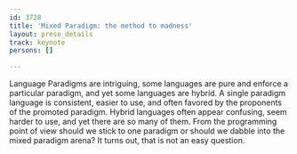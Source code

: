 ```yaml
---
id: 3728
title: 'Mixed Paradigm: the method to madness'
layout: preso_details
track: keynote
persons: []

---
```

Language Paradigms are intriguing, some languages are pure and enforce a particular paradigm, and yet some languages are hybrid. A single paradigm language is consistent, easier to use, and often favored by the proponents of the promoted paradigm. Hybrid languages often appear confusing, seem harder to use, and yet there are so many of them. From the programming point of view should we stick to one paradigm or should we dabble into the mixed paradigm arena? It turns out, that is not an easy question.